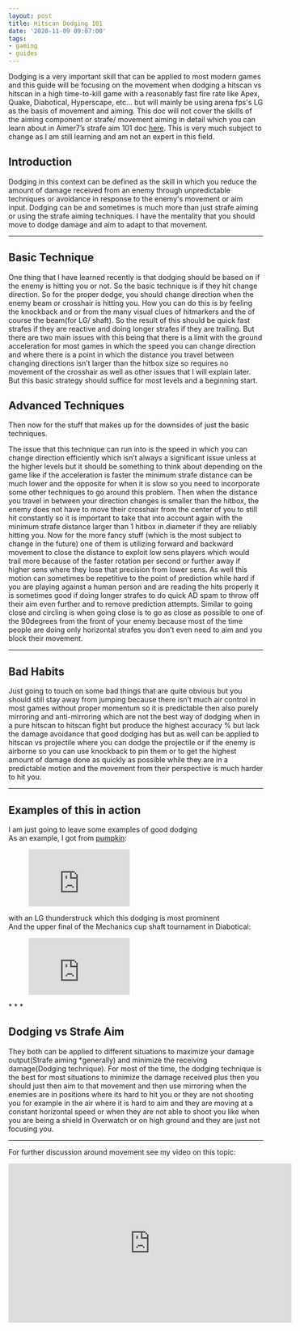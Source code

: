 ```yaml
---
layout: post
title: Hitscan Dodging 101
date: '2020-11-09 09:07:00'
tags:
- gaming
- guides
---
```


Dodging is a very important skill that can be applied to most modern games and this guide will be focusing on the movement when dodging a hitscan vs hitscan in a high time-to-kill game with a reasonably fast fire rate like Apex, Quake, Diabotical, Hyperscape, etc… but will mainly be using arena fps's LG as the basis of movement and aiming. This doc will not cover the skills of the aiming component or strafe/ movement aiming in detail which you can learn about in Aimer7’s strafe aim 101 doc [here](https://www.dropbox.com/s/sggvgbwpz9e5bih/Strafe%20Aiming%20101.pdf?dl=0). This is very much subject to change as I am still learning and am not an expert in this field.

## Introduction

Dodging in this context can be defined as the skill in which you reduce the amount of damage received from an enemy through unpredictable techniques or avoidance in response to the enemy's movement or aim input. Dodging can be and sometimes is much more than just strafe aiming or using the strafe aiming techniques. I have the mentality that you should move to dodge damage and aim to adapt to that movement.

* * *

## Basic Technique

One thing that I have learned recently is that dodging should be based on if the enemy is hitting you or not. So the basic technique is if they hit change direction. So for the proper dodge, you should change direction when the enemy beam or crosshair is hitting you. How you can do this is by feeling the knockback and or from the many visual clues of hitmarkers and the of course the beam(for LG/ shaft). So the result of this should be quick fast strafes if they are reactive and doing longer strafes if they are trailing. But there are two main issues with this being that there is a limit with the ground acceleration for most games in which the speed you can change direction and where there is a point in which the distance you travel between changing directions isn’t larger than the hitbox size so requires no movement of the crosshair as well as other issues that I will explain later. But this basic strategy should suffice for most levels and a beginning start.

## Advanced Techniques

Then now for the stuff that makes up for the downsides of just the basic techniques.

The issue that this technique can run into is the speed in which you can change direction efficiently which isn’t always a significant issue unless at the higher levels but it should be something to think about depending on the game like if the acceleration is faster the minimum strafe distance can be much lower and the opposite for when it is slow so you need to incorporate some other techniques to go around this problem. Then when the distance you travel in between your direction changes is smaller than the hitbox, the enemy does not have to move their crosshair from the center of you to still hit constantly so it is important to take that into account again with the minimum strafe distance larger than 1 hitbox in diameter if they are reliably hitting you. Now for the more fancy stuff (which is the most subject to change in the future) one of them is utilizing forward and backward movement to close the distance to exploit low sens players which would trail more because of the faster rotation per second or further away if higher sens where they lose that precision from lower sens. As well this motion can sometimes be repetitive to the point of prediction while hard if you are playing against a human person and are reading the hits properly it is sometimes good if doing longer strafes to do quick AD spam to throw off their aim even further and to remove prediction attempts. Similar to going close and circling is when going close is to go as close as possible to one of the 90degrees from the front of your enemy because most of the time people are doing only horizontal strafes you don’t even need to aim and you block their movement.

* * *

## **Bad Habits**

Just going to touch on some bad things that are quite obvious but you should still stay away from jumping because there isn’t much air control in most games without proper momentum so it is predictable then also purely mirroring and anti-mirroring which are not the best way of dodging when in a pure hitscan to hitscan fight but produce the highest accuracy % but lack the damage avoidance that good dodging has but as well can be applied to hitscan vs projectile where you can dodge the projectile or if the enemy is airborne so you can use knockback to pin them or to get the highest amount of damage done as quickly as possible while they are in a predictable motion and the movement from their perspective is much harder to hit you.

* * *

## **Examples of this in action**

I am just going to leave some examples of good dodging  
As an example, I got from [pumpkin](https://twitter.com/pumkin60lg): &nbsp;

<figure class="kg-card kg-embed-card"><iframe width="200" height="113" src="https://www.youtube.com/embed/bx3A3pCO7eo?feature=oembed" frameborder="0" allow="accelerometer; autoplay; clipboard-write; encrypted-media; gyroscope; picture-in-picture" allowfullscreen></iframe></figure>

with an LG thunderstruck which this dodging is most prominent  
And the upper final of the Mechanics cup shaft tournament in Diabotical:

<figure class="kg-card kg-embed-card"><iframe width="200" height="113" src="https://www.youtube.com/embed/LRMxq4qY46g?feature=oembed" frameborder="0" allow="accelerometer; autoplay; clipboard-write; encrypted-media; gyroscope; picture-in-picture" allowfullscreen></iframe></figure>
* * *

## **Dodging vs Strafe Aim**

They both can be applied to different situations to maximize your damage output(Strafe aiming \*generally) and minimize the receiving damage(Dodging technique). For most of the time, the dodging technique is the best for most situations to minimize the damage received plus then you should just then aim to that movement and then use mirroring when the enemies are in positions where its hard to hit you or they are not shooting you for example in the air where it is hard to aim and they are moving at a constant horizontal speed or when they are not able to shoot you like when you are being a shield in Overwatch or on high ground and they are just not focusing you.

* * *

For further discussion around movement see my video on this topic:

<iframe width="560" height="315" src="https://www.youtube-nocookie.com/embed/SGhsap8TjD4" title="YouTube video player" frameborder="0" allow="accelerometer; autoplay; clipboard-write; encrypted-media; gyroscope; picture-in-picture" allowfullscreen></iframe>